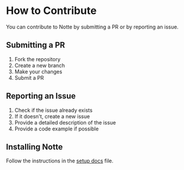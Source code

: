 # How to Contribute

You can contribute to Notte by submitting a PR or by reporting an issue.

## Submitting a PR

1. Fork the repository
2. Create a new branch
3. Make your changes
4. Submit a PR

## Reporting an Issue

1. Check if the issue already exists
2. If it doesn't, create a new issue
3. Provide a detailed description of the issue
4. Provide a code example if possible

## Installing Notte

Follow the instructions in the [setup docs](docs/setup.md) file.
